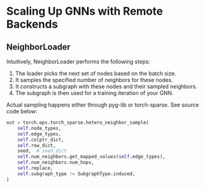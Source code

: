 # Scaling Up GNNs with Remote Backends

## NeighborLoader

Intuitively, NeighborLoader performs the following steps:
1. The loader picks the next set of nodes based on the batch size.
2. It samples the specified number of neighbors for these nodes.
3. It constructs a subgraph with these nodes and their sampled neighbors.
4. The subgraph is then used for a training iteration of your GNN.

Actual sampling happens either through pyg-lib or torch-sparse. See source code below:
```python
out = torch.ops.torch_sparse.hetero_neighbor_sample(
    self.node_types,
    self.edge_types,
    self.colptr_dict,
    self.row_dict,
    seed,  # seed_dict
    self.num_neighbors.get_mapped_values(self.edge_types),
    self.num_neighbors.num_hops,
    self.replace,
    self.subgraph_type != SubgraphType.induced,
)
```